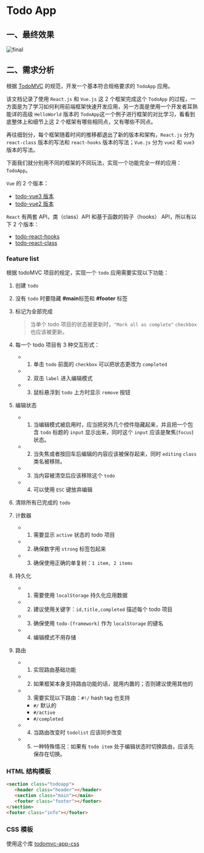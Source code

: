 # Todo App

## 一、最终效果

![final](/images/hero.png)

## 二、需求分析

根据 [TodoMVC](https://todomvc.com/) 的规范，开发一个基本符合规格要求的 `TodoApp` 应用。

该文档记录了使用 `React.js` 和 `Vue.js` 这 2 个框架完成这个 `TodoApp` 的过程，一方面是为了学习如何利用前端框架快速开发应用，另一方面是使用一个开发者耳熟能详的高级 `HelloWorld` 版本的 `TodoApp`这一个例子进行框架的对比学习，看看到底整体上和细节上这 2 个框架有哪些相同点，又有哪些不同点。

再往细划分，每个框架随着时间的推移都退出了新的版本和架构，`React.js` 分为 `react-class` 版本的写法和 `react-hooks` 版本的写法；`Vue.js` 分为 `vue2` 和 `vue3` 版本的写法。

下面我们就分别用不同的框架的不同玩法，实现一个功能完全一样的应用：`TodoApp`。

`Vue` 的 2 个版本：

- [todo-vue3 版本](../todo-vue3/)
- [todo-vue2 版本](../todo-vue2/)

`React` 有两套 API，类（class）API 和基于函数的钩子（hooks） API，所以有以下 2 个版本：

- [todo-react-hooks](../todo-react-hooks/)
- [todo-react-class](../todo-react-class/)

### feature list

根据 todoMVC 项目的规定，实现一个 `todo` 应用需要实现以下功能：

1. 创建 `todo`
2. 没有 `todo` 时要隐藏 **#main**标签和 **#footer** 标签
3. 标记为全部完成

   > 当单个 todo 项目的状态被更新时，`"Mark all as complete"` `checkbox` 也应该被更新。

4. 每一个 todo 项目有 3 种交互形式：

   - 1. 单击 `todo` 前面的 `checkbox` 可以把状态更改为 `completed`
   - 2. 双击 `label` 进入编辑模式
   - 3. 鼠标悬浮到 `todo` 上方时显示 `remove` 按钮

5. 编辑状态

   - 1. 当编辑模式被启用时，应当把另外几个控件隐藏起来，并且把一个包含 `todo` 标题的 `input` 显示出来，同时这个 `input` 应该是聚焦(`focus`)状态。
   - 2. 当失焦或者按回车后编辑的内容应该被保存起来，同时 `editing` `class` 类名被移除。
   - 3. 当内容被清空后应该移除这个 `todo`
   - 4. 可以使用 `ESC` 键放弃编辑

6. 清除所有已完成的 `todo`

7. 计数器

   - 1. 需要显示 `active` 状态的 todo 项目
   - 2. 确保数字用 `strong` 标签包起来
   - 3. 确保使用正确的单复树：`1 item, 2 items`

8. 持久化

   - 1. 需要使用 `localStorage` 持久化应用数据
   - 2. 建议使用关键字：`id,title,completed` 描述每个 todo 项目
   - 3. 确保使用 `todo-[framework]` 作为 `localStorage` 的键名
   - 4. 编辑模式不用存储

9. 路由

   - 1. 实现路由基础功能
   - 2. 如果框架本身支持路由功能的话，就用内置的；否则建议使用其他的
   - 3. 需要实现以下路由：`#!/` hash tag 也支持
     - `#/` 默认的
     - `#/active`
     - `#/completed`
   - 4. 当路由改变时 `todolist` 应该同步改变
   - 5. 一种特殊情况：如果有 `todo item` 处于编辑状态时切换路由，应该先保存在切换。

### HTML 结构模板

```html
<section class="todoapp">
   <header class="header"></header>
   <section class="main"></main>
   <footer class="footer"></footer>
</section>
<footer class="info"></footer>
```

### CSS 模板

使用这个库 [todomvc-app-css](https://github.com/tastejs/todomvc-app-css/blob/master/index.css)
